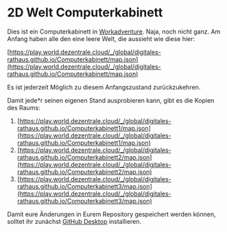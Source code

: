 # 2D Welt Computerkabinett
Dies ist ein Computerkabinett in [Workadventure](https://workadventu.re "Website des Softwareerfinders"). Naja, noch nicht ganz. Am Anfang haben alle den eine leere Welt, die aussieht wie diese hier: 

[https://play.world.dezentrale.cloud/_/global/digitales-rathaus.github.io/Computerkabinett/map.json](https://play.world.dezentrale.cloud/_/global/digitales-rathaus.github.io/Computerkabinett/map.json) 

Es ist jederzeit Möglich zu diesem Anfangszustand zurückzukehren.

Damit jede*r seinen eigenen Stand ausprobieren kann, gibt es die Kopien des Raums:
1. [https://play.world.dezentrale.cloud/_/global/digitales-rathaus.github.io/Computerkabinett1/map.json](https://play.world.dezentrale.cloud/_/global/digitales-rathaus.github.io/Computerkabinett1/map.json)
2. [https://play.world.dezentrale.cloud/_/global/digitales-rathaus.github.io/Computerkabinett2/map.json](https://play.world.dezentrale.cloud/_/global/digitales-rathaus.github.io/Computerkabinett2/map.json)
3. [https://play.world.dezentrale.cloud/_/global/digitales-rathaus.github.io/Computerkabinett3/map.json](https://play.world.dezentrale.cloud/_/global/digitales-rathaus.github.io/Computerkabinett3/map.json)

Damit eure Änderungen in Eurem Repository gespeichert werden können, solltet ihr zunächst [GitHub Desktop](https://desktop.github.com) installieren.